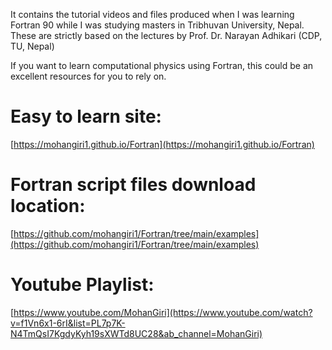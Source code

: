 It contains the tutorial videos and files produced when I was learning Fortran 90 while I was studying masters in Tribhuvan University, Nepal.
These are strictly based on the lectures by Prof. Dr. Narayan Adhikari (CDP, TU, Nepal)

If you want to learn computational physics using Fortran, this could be an excellent resources for you to rely on. 

# Easy to learn site:
[https://mohangiri1.github.io/Fortran](https://mohangiri1.github.io/Fortran)

# Fortran script files download location:
[https://github.com/mohangiri1/Fortran/tree/main/examples](https://github.com/mohangiri1/Fortran/tree/main/examples)

# Youtube Playlist:
[https://www.youtube.com/MohanGiri](https://www.youtube.com/watch?v=f1Vn6x1-6rI&list=PL7p7K-N4TmQsI7KgdyKyh19sXWTd8UC28&ab_channel=MohanGiri)
